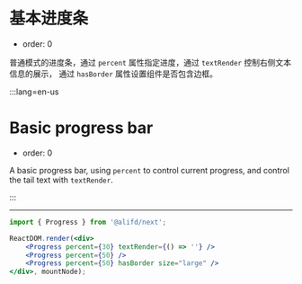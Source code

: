 # 基本进度条

- order: 0

普通模式的进度条，通过 `percent` 属性指定进度，通过 `textRender` 控制右侧文本信息的展示，
通过 `hasBorder` 属性设置组件是否包含边框。

:::lang=en-us
# Basic progress bar

- order: 0

A basic progress bar, using `percent` to control current progress, and control the tail text with `textRender`.

:::

---

````jsx
import { Progress } from '@alifd/next';

ReactDOM.render(<div>
    <Progress percent={30} textRender={() => ''} />
    <Progress percent={50} />
    <Progress percent={50} hasBorder size="large" />
</div>, mountNode);
````
